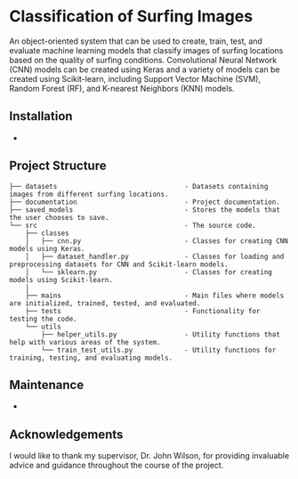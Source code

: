 # Classification of Surfing Images

An object-oriented system that can be used to create, train, test, and evaluate machine learning models that classify images of surfing locations based on the quality of surfing conditions. Convolutional Neural Network (CNN) models can be created using Keras and a variety of models can be created using Scikit-learn, including Support Vector Machine (SVM), Random Forest (RF), and K-nearest Neighbors (KNN) models.

## Installation

-

## Project Structure

```
├── datasets                                - Datasets containing images from different surfing locations.
├── documentation                           - Project documentation.
├── saved_models 	                        - Stores the models that the user chooses to save.
└── src    		   		                    - The source code.
    ├── classes
    │   ├── cnn.py                          - Classes for creating CNN models using Keras.
    │   ├── dataset_handler.py              - Classes for loading and preprocessing datasets for CNN and Scikit-learn models.
    │   └── sklearn.py                      - Classes for creating models using Scikit-learn.
    │
    ├── mains	      	                    - Main files where models are initialized, trained, tested, and evaluated.
    ├── tests	      	                    - Functionality for testing the code.
    └── utils
        ├── helper_utils.py                 - Utility functions that help with various areas of the system.
        └── train_test_utils.py             - Utility functions for training, testing, and evaluating models.
```

## Maintenance

-

## Acknowledgements

I would like to thank my supervisor, Dr. John Wilson, for providing invaluable advice and guidance throughout the course of the project.
